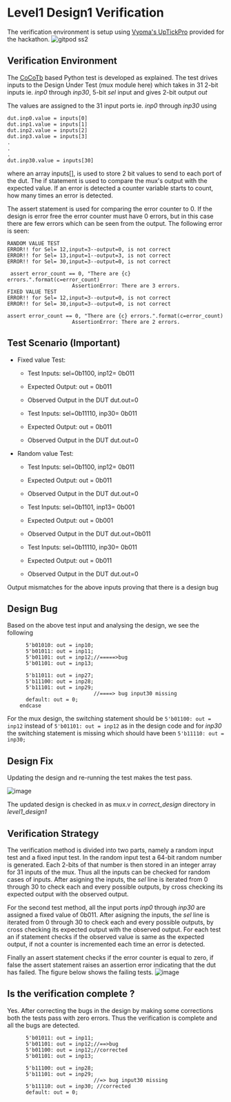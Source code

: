 # Level1 Design1 Verification

The verification environment is setup using [Vyoma's UpTickPro](https://vyomasystems.com) provided for the hackathon.
![gitpod ss2](https://user-images.githubusercontent.com/41202066/182040056-bd1beedd-4b9a-4621-840d-6dcfe509a608.png)
## Verification Environment

The [CoCoTb](https://www.cocotb.org/) based Python test is developed as explained. The test drives inputs to the Design Under Test (mux module here) which takes in 31 2-bit inputs ie. *inp0* through *inp30*, 5-bit *sel* input and gives 2-bit output *out*

The values are assigned to the 31 input ports ie. *inp0* through *inp30* using 
```
dut.inp0.value = inputs[0]
dut.inp1.value = inputs[1]
dut.inp2.value = inputs[2]
dut.inp3.value = inputs[3]
.
.
.
dut.inp30.value = inputs[30]
```
where an array inputs[], is used to store 2 bit values to send to each port of the dut.
The if statement is used to compare the mux's output with the expected value. If an error is detected a counter variable starts to count, how many times an error is detected.

The assert statement is used for comparing the error counter to 0.
If the design is error free the error counter must have 0 errors, but in this case there are few errors which can be seen from the output.
The following error is seen:
```
RANDOM VALUE TEST
ERROR!! for Sel= 12,input=3--output=0, is not correct
ERROR!! for Sel= 13,input=1--output=3, is not correct
ERROR!! for Sel= 30,input=3--output=0, is not correct

 assert error_count == 0, "There are {c} errors.".format(c=error_count)
                     AssertionError: There are 3 errors.
FIXED VALUE TEST
ERROR!! for Sel= 12,input=3--output=0, is not correct
ERROR!! for Sel= 30,input=3--output=0, is not correct   

assert error_count == 0, "There are {c} errors.".format(c=error_count)
                     AssertionError: There are 2 errors.
```
## Test Scenario **(Important)**
- Fixed value Test:
  - Test Inputs: sel=0b1100, inp12= 0b011 
  - Expected Output: out = 0b011 
  - Observed Output in the DUT dut.out=0

  - Test Inputs: sel=0b11110, inp30= 0b011 
  - Expected Output: out = 0b011 
  - Observed Output in the DUT dut.out=0

- Random value Test:
  - Test Inputs: sel=0b1100, inp12= 0b011 
  - Expected Output: out = 0b011 
  - Observed Output in the DUT dut.out=0

  - Test Inputs: sel=0b1101, inp13= 0b001 
  - Expected Output: out = 0b001 
  - Observed Output in the DUT dut.out=0b011

  - Test Inputs: sel=0b11110, inp30= 0b011 
  - Expected Output: out = 0b011 
  - Observed Output in the DUT dut.out=0


Output mismatches for the above inputs proving that there is a design bug

## Design Bug
Based on the above test input and analysing the design, we see the following

```
      5'b01010: out = inp10;
      5'b01011: out = inp11;
      5'b01101: out = inp12;//=====>bug
      5'b01101: out = inp13;
```
```
      5'b11011: out = inp27;
      5'b11100: out = inp28;
      5'b11101: out = inp29;
                            //====> bug input30 missing
      default: out = 0;
    endcase
```
For the mux design, the switching statement should be ``5'b01100: out = inp12`` instead of ``5'b01101: out = inp12`` as in the design code and for *inp30* the switching statement is missing which should have been ``5'b11110: out = inp30;``

## Design Fix
Updating the design and re-running the test makes the test pass.

![image](https://user-images.githubusercontent.com/110148281/181670763-3f9b1bf1-decd-4abc-94e1-606e0ab0bccf.png)


The updated design is checked in as mux.v in *correct_design* directory in *level1_design1*

## Verification Strategy
The verification method is divided into two parts, namely a random input test and a fixed input test.
In the random input test a 64-bit random number is generated. Each 2-bits of that number is then stored in an integer array for 31 inputs of the mux. Thus all the inputs can be checked for random cases of inputs. After asigning the inputs, the *sel* line is iterated from 0 through 30 to check each and every possible outputs, by cross checking its expected output with the observed output.

For the second test method, all the input ports *inp0* through *inp30* are assigned a fixed value of 0b011. After asigning the inputs, the *sel* line is iterated from 0 through 30 to check each and every possible outputs, by cross checking its expected output with the observed output.
For each test an if statement checks if the observed value is same as the expected output, if not a counter is incremented each time an error is detected. 

Finally an assert statement checks if the error counter is equal to zero, if false the assert statement raises an assertion error indicating that the dut has failed. The figure below shows the failing tests.
![image](https://user-images.githubusercontent.com/110148281/181673873-cfe38a9f-b962-4385-8fa1-e6618a602b89.png)

## Is the verification complete ?
Yes.
After correcting the bugs in the design by making some corrections 
both the tests pass with zero errors. Thus the verification is complete and all the bugs are detected.
```
      5'b01011: out = inp11;
      5'b01101: out = inp12;//==>bug
      5'b01100: out = inp12;//corrected
      5'b01101: out = inp13;
```
```
      5'b11100: out = inp28;
      5'b11101: out = inp29;
                            //=> bug input30 missing
      5'b11110: out = inp30; //corrected
      default: out = 0;
```
